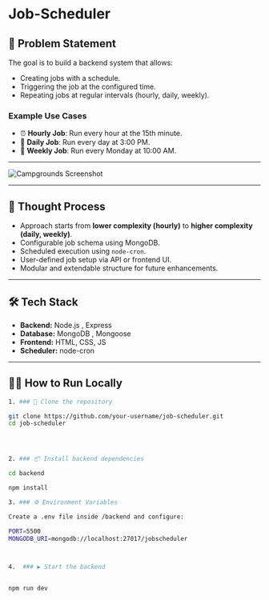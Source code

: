 # Job-Scheduler

## 📌 Problem Statement

The goal is to build a backend system that allows:

- Creating jobs with a schedule.
- Triggering the job at the configured time.
- Repeating jobs at regular intervals (hourly, daily, weekly).

### Example Use Cases

- ⏰ **Hourly Job**: Run every hour at the 15th minute.
- 📅 **Daily Job**: Run every day at 3:00 PM.
- 📆 **Weekly Job**: Run every Monday at 10:00 AM.

---


![Campgrounds Screenshot](https://res.cloudinary.com/vijayvaddi/image/upload/v1749103375/kzp13jzckezwnmph0u7c.png)

---

## 🧠 Thought Process

- Approach starts from **lower complexity (hourly)** to **higher complexity (daily, weekly)**.
- Configurable job schema using MongoDB.
- Scheduled execution using `node-cron`.
- User-defined job setup via API or frontend UI.
- Modular and extendable structure for future enhancements.

---

## 🛠️ Tech Stack

- **Backend:** Node.js , Express
- **Database:** MongoDB , Mongoose
- **Frontend:** HTML, CSS, JS
- **Scheduler:** node-cron

---
## 🧑‍💻 How to Run Locally


```bash
1. ### 📁 Clone the repository

git clone https://github.com/your-username/job-scheduler.git
cd job-scheduler




2. ### 📦 Install backend dependencies

cd backend

npm install

3. ### ⚙️ Environment Variables

Create a .env file inside /backend and configure:

PORT=5500
MONGODB_URI=mongodb://localhost:27017/jobscheduler



4.  ### ▶️ Start the backend


npm run dev


